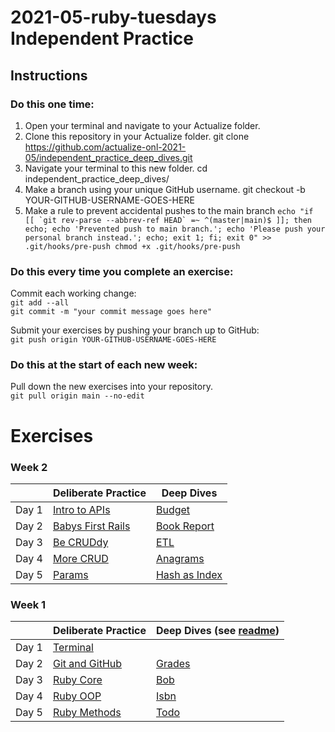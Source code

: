 # 2021-05-ruby-tuesdays Independent Practice

## Instructions
### Do this one time:
1. Open your terminal and navigate to your Actualize folder.
2. Clone this repository in your Actualize folder.
  git clone https://github.com/actualize-onl-2021-05/independent_practice_deep_dives.git
3. Navigate your terminal to this new folder.
  cd independent_practice_deep_dives/
4. Make a branch using your unique GitHub username.
  git checkout -b YOUR-GITHUB-USERNAME-GOES-HERE
5. Make a rule to prevent accidental pushes to the main branch
```echo "if [[ `git rev-parse --abbrev-ref HEAD` =~ ^(master|main)$ ]]; then echo; echo 'Prevented push to main branch.'; echo 'Please push your personal branch instead.'; echo; exit 1; fi; exit 0" >> .git/hooks/pre-push
chmod +x .git/hooks/pre-push```



### Do this every time you complete an exercise:

Commit each working change:  
`git add --all`  
`git commit -m "your commit message goes here"`

Submit your exercises by pushing your branch up to GitHub:  
`git push origin YOUR-GITHUB-USERNAME-GOES-HERE`

### Do this at the start of each new week:

Pull down the new exercises into your repository.  
`git pull origin main --no-edit`




# Exercises


### Week 2

|       | Deliberate Practice             | Deep Dives  |
| ----- | ------------------------------------------ | -------------------------------------------------------- |
| Day 1 | [Intro to APIs](w02/intro_to_apis)         | [Budget](w02/budget)                                     |
| Day 2 | [Babys First Rails](w02/babys_first_rails) | [Book Report](w02/book_report)                           |
| Day 3 | [Be CRUDdy](w02/be_cruddy)                 | [ETL](w02/etl)                                           |
| Day 4 | [More CRUD](w02/more_crud)                 | [Anagrams](w02/anagrams)                                 |
| Day 5 | [Params](w02/params)                       | [Hash as Index](w02/hash_as_index)                       |


### Week 1

|       | Deliberate Practice       | Deep Dives (see [readme](DEEPDIVES_README.md)) |
| ----- | ------------------------------------ | -------------------------------------------------------- |
| Day 1 | [Terminal](w01/terminal)             |                                                          |
| Day 2 | [Git and GitHub](w01/git_and_github) | [Grades](w01/grades)                                     |
| Day 3 | [Ruby Core](w01/ruby_core)           | [Bob](w01/bob)                                           |
| Day 4 | [Ruby OOP](w01/ruby_oop)             | [Isbn](w01/isbn)                                         |
| Day 5 | [Ruby Methods](w01/ruby_methods)     | [Todo](w01/todo)                                         |

